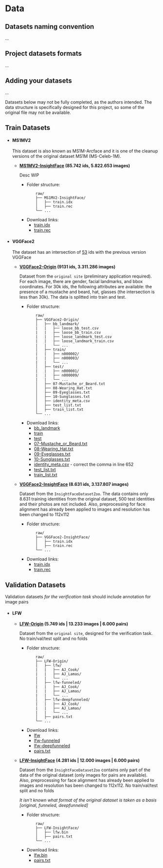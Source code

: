 # Data

## Datasets naming convention
...

## Project datasets formats
...

## Adding your datasets
...

Datasets below may not be fully completed, as the authors intended. The data structure is specifically designed for this
project, so some of the original file may not be available.

## Train Datasets

* #### MS1MV2
    This dataset is also known as MS1M-Arcface and it is one of the cleanup versions of the original dataset
    MS1M (MS-Celeb-1M).
    * **[MS1MV2-InsightFace](https://github.com/deepinsight/insightface/wiki/Dataset-Zoo)
        (85.742 ids, 5.822.653 images)**
        
        Desc WIP
         * Folder structure:
            ```
                raw/
                ├── MS1MV2-InsightFace/
                │   ├── train.idx
                │   ├── train.rec
                └── ...
            ```
         * Download links:
            * [train.idx](https://www.dropbox.com/s/wpx6tqjf0y5mf6r/faces_ms1m-refine-v2_112x112.zip?dl=0)
            * [train.rec](https://www.dropbox.com/s/wpx6tqjf0y5mf6r/faces_ms1m-refine-v2_112x112.zip?dl=0)
        

* #### VGGFace2
    The dataset has an intersection of [53](http://www.robots.ox.ac.uk/~vgg/data/vgg_face2/meta/class_overlap_vgg1_2.txt)
    ids with the previous version VGGFace
    * **[VGGFace2-Origin](http://www.robots.ox.ac.uk/~vgg/data/vgg_face2/)
        (9131 ids, 3.311.286 images)**
        
        Dataset from the `original site` (preliminary application required). For each image, there are gender,
        facial landmarks, and bbox coordinates. For 30k ids, the following attributes are available: the presence of
        a mustache and beard, hat, glasses (the intersection is less than 30k). The data is splitted into train and test.
         * Folder structure:
            ```
                raw/
                ├── VGGFace2-Origin/
                │   ├── bb_landmark/
                |   |   ├── loose_bb_test.csv
                |   |   ├── loose_bb_train.csv
                |   |   ├── loose_landmark_test.csv
                |   |   ├── loose_landmark_train.csv
                |   |   └── ...
                │   ├── train/
                |   |   ├── n000002/
                |   |   ├── n000003/
                |   |   └── ...
                │   ├── test/
                |   |   ├── n000001/
                |   |   ├── n000009/
                |   |   └── ...
                │   ├── 07-Mustache_or_Beard.txt
                │   ├── 08-Wearing_Hat.txt
                │   ├── 09-Eyeglasses.txt
                │   ├── 10-Sunglasses.txt
                │   ├── identity_meta.csv
                │   ├── test_list.txt
                │   ├── train_list.txt
                └── ...
            ```
         * Download links:
            * [bb_landmark](http://www.robots.ox.ac.uk/~vgg/data/vgg_face2/meta/bb_landmark.tar.gz)
            * [train](http://zeus.robots.ox.ac.uk/vgg_face2/get_file?fname=vggface2_train.tar.gz)
            * [test](http://zeus.robots.ox.ac.uk/vgg_face2/get_file?fname=vggface2_test.tar.gz)
            * [07-Mustache_or_Beard.txt](https://raw.githubusercontent.com/ox-vgg/vgg_face2/master/attributes/07-Mustache_or_Beard.txt)
            * [08-Wearing_Hat.txt](https://raw.githubusercontent.com/ox-vgg/vgg_face2/master/attributes/08-Wearing_Hat.txt)
            * [09-Eyeglasses.txt](https://raw.githubusercontent.com/ox-vgg/vgg_face2/master/attributes/09-Eyeglasses.txt)
            * [10-Sunglasses.txt](https://raw.githubusercontent.com/ox-vgg/vgg_face2/master/attributes/10-Sunglasses.txt)
            * [identity_meta.csv](http://www.robots.ox.ac.uk/~vgg/data/vgg_face2/meta/identity_meta.csv) - correct the comma in line 652
            * [test_list.txt](http://www.robots.ox.ac.uk/~vgg/data/vgg_face2/meta/test_list.txt)
            * [train_list.txt](http://www.robots.ox.ac.uk/~vgg/data/vgg_face2/meta/train_list.txt)

    * **[VGGFace2-InsightFace](https://github.com/deepinsight/insightface/wiki/Dataset-Zoo)
        (8.631 ids, 3.137.807 images)**
        
        Dataset from the `InsightFaceDatasetZoo`. The data contains only 8.631 training identities from the original
        dataset, 500 test identities and their photos are not included. Also, preprocessing for face alignment has
        already been applied to images and resolution has been changed to 112x112
         * Folder structure:
            ```
                raw/
                ├── VGGFace2-InsightFace/
                │   ├── train.idx
                │   ├── train.rec
                └── ...
            ```
         * Download links:
            * [train.idx](https://www.dropbox.com/s/m9pm1it7vsw3gj0/faces_vgg2_112x112.zip?dl=0)
            * [train.rec](https://www.dropbox.com/s/m9pm1it7vsw3gj0/faces_vgg2_112x112.zip?dl=0)



## Validation Datasets
Validation datasets *for the verification task* should include annotation for image pairs

* #### LFW
    * **[LFW-Origin](http://vis-www.cs.umass.edu/lfw/#funnel_cite) 
        (5.749 ids | 13.233 images | 6.000 pairs)** 
        
        Dataset from the `original site`, designed for the verification task. No train/val/test split and no folds
         * Folder structure:
            ```
                raw/
                ├── LFW-Origin/
                │   ├── lfw/
                |   |   ├── AJ_Cook/
                |   |   ├── AJ_Lamas/
                |   |   └── ...
                │   ├── lfw-funneled/
                |   |   ├── AJ_Cook/
                |   |   ├── AJ_Lamas/
                |   |   └── ...
                │   ├── lfw-deepfunneled/
                |   |   ├── AJ_Cook/
                |   |   ├── AJ_Lamas/
                |   |   └── ...
                │   ├── pairs.txt
                └── ...
            ```
         * Download links:
            * [lfw](http://vis-www.cs.umass.edu/lfw/lfw.tgz)
            * [lfw-funneled](http://vis-www.cs.umass.edu/lfw/lfw-funneled.tgz)
            * [lfw-deepfunneled](http://vis-www.cs.umass.edu/lfw/lfw-deepfunneled.tgz)
            * [pairs.txt](http://vis-www.cs.umass.edu/lfw/pairs.txt)

    * **[LFW-InsightFace](https://github.com/deepinsight/insightface/wiki/Dataset-Zoo#face-recognition-validation-datasets) 
        (4.281 ids | 12.000 images | 6.000 pairs)**

        Dataset from the `InsightFaceDatasetZoo` contains only part of the data of the original dataset 
        (only images for pairs are available). Also, preprocessing for face alignment has already been applied to images
        and resolution has been changed to 112x112. No train/val/test split and no folds 
         
         *It isn't known what format of the original dataset is taken as a basis [original, funneled, deepfunneled]*
         * Folder structure:
            ```
                raw/
                ├── LFW-InsightFace/
                │   ├── lfw.bin
                │   ├── pairs.txt
                └── ...
            ```
         * Download links:
            * [lfw.bin](https://www.dropbox.com/s/fv0y30mawsejweu/faces_umd.zip?dl=0)
            * [pairs.txt](http://vis-www.cs.umass.edu/lfw/pairs.txt)